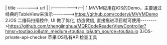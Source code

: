 | title   --------> url  |
|:---------->:--|
1.MVVM应用在iOS的Demo，主要通过经典的TableView来演示-------->https://github.com/coderyi/MVVMDemo
2.iOS 二维码扫描控件, UI 做了优化, 仿造微信, 直接拖进项目就可使用-------->https://github.com/zhengjinghua/MQRCodeReaderViewController?hmsr=toutiao.io&utm_medium=toutiao.io&utm_source=toutiao.io
3.iOS-private-api-checker 苹果iOS私有API检查工具
